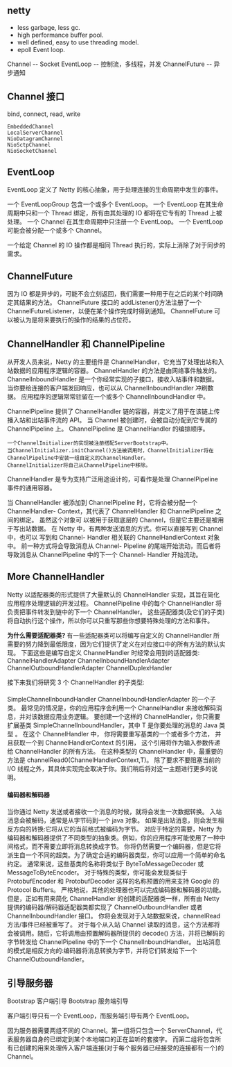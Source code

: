 ## netty

- less garbage, less gc.
- high performance buffer pool.
- well defined, easy to use threading model.
- epoll Event loop.

Channel -- Socket
EventLoop -- 控制流，多线程，并发
ChannelFuture -- 异步通知

## Channel 接口

bind, connect, read, write

```
EmbeddedChannel
LocalServerChannel
NioDatagramChannel
NioSctpChannel
NioSocketChannel
```

## EventLoop

EventLoop 定义了 Netty 的核心抽象，用于处理连接的生命周期中发生的事件。

一个 EventLoopGroup 包含一个或多个 EventLoop。
一个 EventLoop 在其生命周期中只和一个 Thread 绑定，所有由其处理的 IO 都将在它专有的 Thread 上被处理。
一个 Channel 在其生命周期中只注册一个 EventLoop。
一个 EventLoop 可能会被分配一个或多个 Channel。

一个给定 Channel 的 IO 操作都是相同 Thread 执行的，实际上消除了对于同步的需求。

## ChannelFuture

因为 IO 都是异步的，可能不会立刻返回，我们需要一种用于在之后的某个时间确定其结果的方法。
ChannelFuture 接口的 addListener()方法注册了一个 ChannelFutureListener，以便在某个操作完成时得到通知。
ChannelFuture 可以被认为是将来要执行的操作的结果的占位符。

## ChannelHandler 和 ChannelPipeline

从开发人员来说，Netty 的主要组件是 ChannelHandler，它充当了处理出站和入站数据的应用程序逻辑的容器。
ChannelHandler 的方法是由网络事件触发的。
ChannelInboundHandler 是一个你经常实现的子接口，接收入站事件和数据。
当你要给连接的客户端发回响应，也可以从 ChannelInboundHandler 冲刷数据。
应用程序的逻辑常常驻留在一个或多个 ChannelInboundHandler 中。

ChannelPipeline 提供了 ChannelHandler 链的容器，并定义了用于在该链上传播入站和出站事件流的 API。
当 Channel 被创建时，会被自动分配到它专属的 ChannelPipeline 上。
ChannelPipeline 是 ChannelHandler 的编排顺序。

```
一个ChannelInitializer的实现被注册搭配ServerBootstrap中。
当ChannelInitializer.initChannel()方法被调用时，ChannelInitializer将在ChannelPipeline中安装一组自定义的ChannelHandler。
ChannelInitializer将自己从ChannelPipeline中移除。
```

ChannelHandler 是专为支持广泛用途设计的，可看作是处理 ChannelPipeline 事件的通用容器。

当 ChannelHandler 被添加到 ChannelPipeline 时，它将会被分配一个 ChannelHandler- Context，其代表了 ChannelHandler 和 ChannelPipeline 之间的绑定。
虽然这个对象可 以被用于获取底层的 Channel，但是它主要还是被用于写出站数据。
在 Netty 中，有两种发送消息的方式。你可以直接写到 Channel 中，也可以 写到和 Channel- Handler 相关联的 ChannelHandlerContext 对象中。
前一种方式将会导致消息从 Channel- Pipeline 的尾端开始流动，而后者将导致消息从 ChannelPipeline 中的下一个 Channel- Handler 开始流动。

## More ChannelHandler

Netty 以适配器类的形式提供了大量默认的 ChannelHandler 实现，其旨在简化应用程序处理逻辑的开发过程。
ChannelPipeline 中的每个 ChannelHandler 将负责把事件转发到链中的下一个 ChannelHandler。
这些适配器类(及它们的子类)将自动执行这个操作，所以你可以只重写那些你想要特殊处理的方法和事件。

**为什么需要适配器类?**
有一些适配器类可以将编写自定义的 ChannelHandler 所需要的努力降到最低限度，因为它们提供了定义在对应接口中的所有方法的默认实现。
下面这些是编写自定义 ChannelHandler 时经常会用到的适配器类:
ChannelHandlerAdapter
ChannelInboundHandlerAdapter
ChannelOutboundHandlerAdapter
ChannelDuplexHandler

接下来我们将研究 3 个 ChannelHandler 的子类型:

####

SimpleChannelInboundHandler<T>
ChannelInboundHandlerAdapter 的一个子类。
最常见的情况是，你的应用程序会利用一个 ChannelHandler 来接收解码消息，并对该数据应用业务逻辑。
要创建一个这样的 ChannelHandler，你只需要扩展基类 SimpleChannelInboundHandler<T>，其中 T 是你要处理的消息的 Java 类型 。
在这个 ChannelHandler 中， 你将需要重写基类的一个或者多个方法，
并且获取一个到 ChannelHandlerContext 的引用， 这个引用将作为输入参数传递给 ChannelHandler 的所有方法。
在这种类型的 ChannelHandler 中，最重要的方法是 channelRead0(ChannelHandlerContext,T)。
除了要求不要阻塞当前的 I/O 线程之外，其具体实现完全取决于你。我们稍后将对这一主题进行更多的说明。

#### 编码器和解码器

当你通过 Netty 发送或者接收一个消息的时候，就将会发生一次数据转换。
入站消息会被解码，通常是从字节码到一个 java 对象。
如果是出站消息，则会发生相反方向的转换:它将从它的当前格式被编码为字节。
对应于特定的需要，Netty 为编码器和解码器提供了不同类型的抽象类。例如，你的应用程序可能使用了一种中间格式，而不需要立即将消息转换成字节。
你将仍然需要一个编码器，但是它将派生自一个不同的超类。为了确定合适的编码器类型，你可以应用一个简单的命名约定。
通常来说，这些基类的名称将类似于 ByteToMessageDecoder 或 MessageToByteEncoder。
对于特殊的类型，你可能会发现类似于 ProtobufEncoder 和 ProtobufDecoder 这样的名称预置的用来支持 Google 的 Protocol Buffers。
严格地说，其他的处理器也可以完成编码器和解码器的功能。
但是，正如有用来简化 ChannelHandler 的创建的适配器类一样，所有由 Netty 提供的编码器/解码器适配器类都实现了 ChannelOutboundHandler 或者 ChannelInboundHandler 接口。
你将会发现对于入站数据来说，channelRead 方法/事件已经被重写了。
对于每个从入站 Channel 读取的消息，这个方法都将会被调用。随后，它将调用由预置解码器所提供的 decode() 方法，并将已解码的字节转发给 ChannelPipeline 中的下一个 ChannelInboundHandler。
出站消息的模式是相反方向的:编码器将消息转换为字节，并将它们转发给下一个 ChannelOutboundHandler。

## 引导服务器

Bootstrap 客户端引导
Bootstrap 服务端引导

客户端引导只有一个 EventLoop，而服务端引导有两个 EventLoop。

因为服务器需要两组不同的 Channel。第一组将只包含一个 ServerChannel，代表服务器自身的已绑定到某个本地端口的正在监听的套接字。
而第二组将包含所有已创建的用来处理传入客户端连接(对于每个服务器已经接受的连接都有一个)的 Channel。
